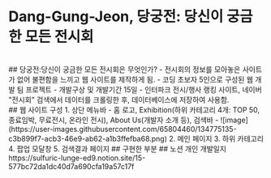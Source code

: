 # Dang-Gung-Jeon, 당궁전: 당신이 궁금한 모든 전시회
<br/>
## 당궁전:당신이 궁금한 모든 전시회은 무엇인가?
- 전시회의 정보를 모아놓은 사이트가 없어 불편함을 느끼고 웹 사이트를 제작하게 됨.
- 코딩 초보자 5인으로 구성된 웹 개발 팀 프로젝트
- 개발구상 및 개발기간 15일
- 인터파크 전시/행사 랭킹 사이트, 네이버 "전시회" 검색에서 데이터를 크롤링한 후, 데이터베이스에 저장하여 사용함.
<br/>
## 웹 사이트 구성
1. 상단 메뉴바
- 홈 로고, Exhibition(하위 카테고리 4개: TOP 50, 종료임박, 무료전시, 온라인 전시), About Us(개발자 소개 등), 검색바
- ![image](https://user-images.githubusercontent.com/65804460/134775135-c3b899f7-acb3-46e9-ab62-a1b3ffefba68.png)
2. 메인 페이지
3. 하위 카테고리
4. 팝업 모달창
5. 검색결과 페이지
## 구현한 부분
## 노션 개인 개발일지
https://sulfuric-lunge-ed9.notion.site/15-577bc72da1dc40d7a690cfa19a57c17f
